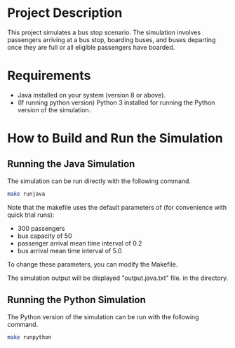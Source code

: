 # Project Description

This project simulates a bus stop scenario. The simulation involves passengers arriving at a bus stop, boarding buses, and buses departing once they are full or all eligible passengers have boarded.

# Requirements

- Java installed on your system (version 8 or above).
- (If running python version) Python 3 installed for running the Python version of the simulation.

# How to Build and Run the Simulation

## Running the Java Simulation

The simulation can be run directly with the following command.

```bash
make runjava
```

Note that the makefile uses the default parameters of (for convenience with quick trial runs):
- 300 passengers
- bus capacity of 50
- passenger arrival mean time interval of 0.2
- bus arrival mean time interval of 5.0 

To change these parameters, you can modify the Makefile.

The simulation output will be displayed "output.java.txt" file. in the directory.

## Running the Python Simulation

The Python version of the simulation can be run with the following command.

```bash
make runpython
```